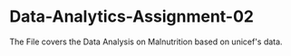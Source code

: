 # Data-Analytics-Assignment-02
The File covers the Data Analysis on Malnutrition based on unicef's data.
